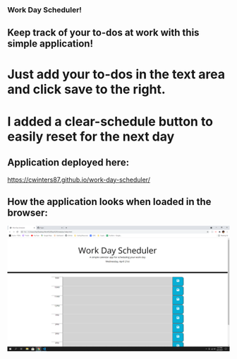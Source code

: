 ### Work Day Scheduler!

## Keep track of your to-dos at work with this simple application!

# Just add your to-dos in the text area and click save to the right.
# I added a clear-schedule button to easily reset for the next day

## Application deployed here:
https://cwinters87.github.io/work-day-scheduler/


## How the application looks when loaded in the browser:
![scheduler](./assets/images/scheduler.png)